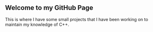 ## Welcome to my GitHub Page

This is where I have some small projects that I have been working on to maintain my knowledge of C++.
